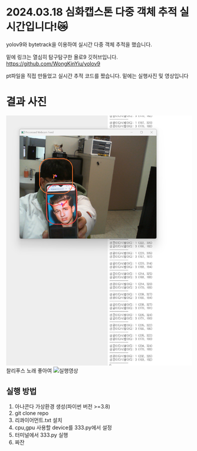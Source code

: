 # 2024.03.18 심화캡스톤 다중 객체 추적 실시간입니다!😿

yolov9와 bytetrack을 이용하여 실시간 다중 객체 추적을 했습니다.

밑에 링크는 열심히 탐구탐구한 욜로9 깃허브입니다.
https://github.com/WongKinYiu/yolov9

pt파일을 직접 만들었고 실시간 추적 코드를 짰습니다.
밑에는 실행사진 및 영상입니다

# 결과 사진
![ 다중객체 추적 실시간 실행사진 ](assets/1.png)
찰리푸스 노래 좋아여
![ 실행영상 ](assets/2.gif)

## 실행 방법
1. 아나콘다 가상환경 생성(파이썬 버전 >=3.8)
2. git clone repo
3. 리콰이어먼트.txt 설치
4. cpu,gpu 사용할 device를 333.py에서 설정
5. 터미널에서 333.py 실행
6. 짜잔
